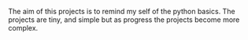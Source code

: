 The aim of this projects is to remind my self of the python basics.
The projects are tiny, and simple but as progress the projects become more complex.
